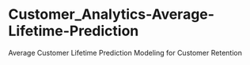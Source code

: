 # Customer_Analytics-Average-Lifetime-Prediction
Average Customer Lifetime Prediction Modeling for Customer Retention
